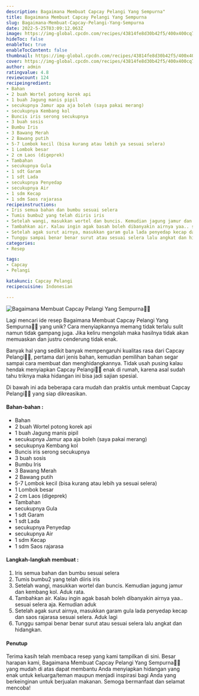 ```yaml
---
description: Bagaimana Membuat Capcay Pelangi Yang Sempurna"
title: Bagaimana Membuat Capcay Pelangi Yang Sempurna
slug: Bagaimana-Membuat-Capcay-Pelangi-Yang-Sempurna
date: 2022-5-25T03:09:12.063Z
image: https://img-global.cpcdn.com/recipes/43814fe8d30b42f5/400x400cq70/photo.jpg
hideToc: false
enableToc: true
enableTocContent: false
thumbnail: https://img-global.cpcdn.com/recipes/43814fe8d30b42f5/400x400cq70/photo.jpg
cover: https://img-global.cpcdn.com/recipes/43814fe8d30b42f5/400x400cq70/photo.jpg
author: admin
ratingvalue: 4.8
reviewcount: 124
recipeingredient:
- Bahan
- 2 buah Wortel potong korek api
- 1 buah Jagung manis pipil
- secukupnya Jamur apa aja boleh (saya pakai merang)
- secukupnya Kembang kol
- Buncis iris serong secukupnya
- 3 buah sosis
- Bumbu Iris
- 3 Bawang Merah
- 2 Bawang putih
- 5-7 Lombok kecil (bisa kurang atau lebih ya sesuai selera)
- 1 Lombok besar
- 2 cm Laos (digeprek)
- Tambahan
- secukupnya Gula
- 1 sdt Garam
- 1 sdt Lada
- secukupnya Penyedap
- secukupnya Air
- 1 sdm Kecap
- 1 sdm Saos rajarasa
recipeinstructions:
- Iris semua bahan dan bumbu sesuai selera
- Tumis bumbu2 yang telah diiris iris
- Setelah wangi, masukkan wortel dan buncis. Kemudian jagung jamur dan kembang kol. Aduk rata.
- Tambahkan air. Kalau ingin agak basah boleh dibanyakin airnya yaa.. sesuai selera aja. Kemudian aduk
- Setelah agak surut airnya, masukkan garam gula lada penyedap kecap dan saos rajarasa sesuai selera. Aduk lagi
- Tunggu sampai benar benar surut atau sesuai selera lalu angkat dan hidangkan.
categories:
- Resep

tags:
- Capcay
- Pelangi

katakunci: Capcay Pelangi
recipecuisine: Indonesian

---
```


![Bagaimana Membuat Capcay Pelangi Yang Sempurna👩‍🍳](https://img-global.cpcdn.com/recipes/43814fe8d30b42f5/400x400cq70/photo.jpg)

Lagi mencari ide resep Bagaimana Membuat Capcay Pelangi Yang Sempurna👩‍🍳 yang unik? Cara menyiapkannya memang tidak terlalu sulit namun tidak gampang juga. Jika keliru mengolah maka hasilnya tidak akan memuaskan dan justru cenderung tidak enak.

Banyak hal yang sedikit banyak mempengaruhi kualitas rasa dari Capcay Pelangi👩‍🍳, pertama dari jenis bahan, kemudian pemilihan bahan segar sampai cara membuat dan menghidangkannya. Tidak usah pusing kalau hendak menyiapkan Capcay Pelangi👩‍🍳 enak di rumah, karena asal sudah tahu triknya maka hidangan ini bisa jadi sajian spesial.

Di bawah ini ada beberapa cara mudah dan praktis untuk membuat Capcay Pelangi👩‍🍳 yang siap dikreasikan.

<!--inarticleads1-->

#### Bahan-bahan :

- Bahan
- 2 buah Wortel potong korek api
- 1 buah Jagung manis pipil
- secukupnya Jamur apa aja boleh (saya pakai merang)
- secukupnya Kembang kol
- Buncis iris serong secukupnya
- 3 buah sosis
- Bumbu Iris
- 3 Bawang Merah
- 2 Bawang putih
- 5-7 Lombok kecil (bisa kurang atau lebih ya sesuai selera)
- 1 Lombok besar
- 2 cm Laos (digeprek)
- Tambahan
- secukupnya Gula
- 1 sdt Garam
- 1 sdt Lada
- secukupnya Penyedap
- secukupnya Air
- 1 sdm Kecap
- 1 sdm Saos rajarasa

<!--inarticleads2-->

#### Langkah-langkah membuat :

1. Iris semua bahan dan bumbu sesuai selera
1. Tumis bumbu2 yang telah diiris iris
1. Setelah wangi, masukkan wortel dan buncis. Kemudian jagung jamur dan kembang kol. Aduk rata.
1. Tambahkan air. Kalau ingin agak basah boleh dibanyakin airnya yaa.. sesuai selera aja. Kemudian aduk
1. Setelah agak surut airnya, masukkan garam gula lada penyedap kecap dan saos rajarasa sesuai selera. Aduk lagi
1. Tunggu sampai benar benar surut atau sesuai selera lalu angkat dan hidangkan.

#### Penutup

Terima kasih telah membaca resep yang kami tampilkan di sini. Besar harapan kami, Bagaimana Membuat Capcay Pelangi Yang Sempurna👩‍🍳 yang mudah di atas dapat membantu Anda menyiapkan hidangan yang enak untuk keluarga/teman maupun menjadi inspirasi bagi Anda yang berkeinginan untuk berjualan makanan. Semoga bermanfaat dan selamat mencoba!